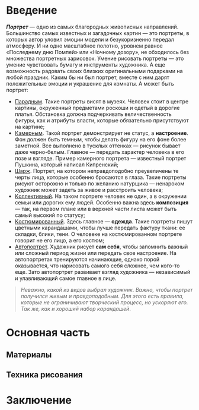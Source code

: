 # Введение

__*Портрет*__ — одно из самых благородных живописных направлений. Большинство самых известных и загадочных картин — это портреты, в которых автор уловил эмоции модели и безукоризненно передал атмосферу. И ни одно масштабное полотно, уровнем равное «Последнему дню Помпей» или «Ночному дозору», не обходилось без множества портретных зарисовок.
Умение рисовать портреты — это умение чувствовать бумагу и инструменты художника. А еще возможность радовать своих близких оригинальными подарками на любой праздник. Каким бы ни был портрет, вместе с ним дарят положительные эмоции и украшение для комнаты. А может быть портрет:
* <u>Парадным</u>. Такие портреты висят в музеях. Человек стоит в центре картины, окруженный предметами роскоши и одетый в дорогие платья. Обстановка должна подчеркивать величественность фигуры, как и атрибуты власти, которые обязательно присутствуют на картине;
* <u>Камерным</u>. Такой портрет демонстрирует не статус, а __настроение__. Фон должен быть темным, чтобы делать фигуру на его фоне более заметной. Все выполнено в тусклых оттенках — рисунок бывает даже черно-белым. Главное — передать характер человека в его позе и взгляде. Пример камерного портрета — известный портрет Пушкина, который написал Кипренский;
* <u>Шарж</u>. Портрет, на котором неправдоподобно преувеличены те черты лица, которые особенно бросаются в глаза. Такие портреты рисуют осторожно и только по желанию натурщика — ненароком художник может задеть за живое и расстроить человека;
* <u>Kоллективный</u>. На таком портрете человек не один, а в окружении семьи или дорогих ему людей. Особенно важна здесь __композиция__ — так, на первом плане или в верхней части листа может быть самый высокий по статусу;
* <u>Kостюмированный</u>. Здесь главное — __одежда__. Такие портреты пишут цветными карандашами, чтобы лучше передать фактуру ткани: ее складки, блики, тени. О человеке на костюмированном портрете говорит не его лицо, а его костюм;
* <u>Автопортрет</u>. Художник рисует __сам себя__, чтобы запомнить важный или сложный период жизни или передать свое настроение. На автопортретах тренируются начинающие, однако порой оказывается, что нарисовать самого себя сложнее, чем кого-то еще. Зато автопортрет развивает взгляд художника — независимый и улавливающий самое главное в лице.

>*Неважно, какой из видов выбрал художник. Важно, чтобы портрет получился живым и правдоподобным. Для этого есть правила, которые не ограничивают творческий процесс, но ускоряют его. Так же, как и хороший набор карандашей*.

# Основная часть

## Материалы

## Техника рисования

# Заключение 